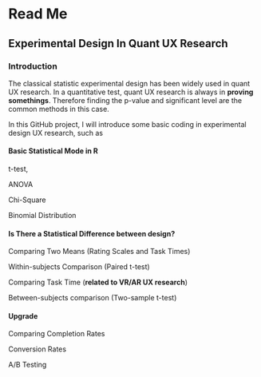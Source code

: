 # Read Me

## Experimental Design In Quant UX Research

### Introduction

The classical statistic experimental design has been widely used in quant UX research. In a quantitative test, quant UX research is always in **proving somethings**. Therefore finding the p-value and significant level are the common methods in this case.

In this GitHub project, I will introduce some  basic coding in experimental design UX research, such as 

#### Basic Statistical Mode in R

t-test, 

ANOVA 

Chi-Square

Binomial Distribution

#### Is There a Statistical Difference between design?

Comparing Two Means (Rating Scales and Task Times)

Within-subjects Comparison (Paired t-test)

Comparing Task Time (**related to VR/AR UX research**)

Between-subjects comparison (Two-sample t-test)

#### Upgrade

Comparing Completion Rates

Conversion Rates

A/B Testing




